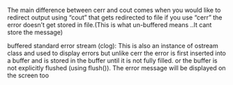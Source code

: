 The main difference between cerr and cout comes when you would like to redirect output using “cout” that gets redirected to file if you use “cerr” the error doesn’t get stored in file.(This is what un-buffered means ..It cant store the message)

buffered standard error stream (clog): This is also an instance of ostream class and used to display errors but unlike cerr the error is first inserted into a buffer and is stored in the buffer until it is not fully filled. or the buffer is not explicitly flushed (using flush()). The error message will be displayed on the screen too
